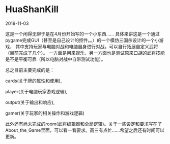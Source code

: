 # HuaShanKill
2019-11-03

这是一个闲得无聊于是在4月份开始写的一个小东西……
具体来讲这是一个通过pygame完成GUI（甚至是自己设计的控件。。）的一个模仿三国杀设计的一个小游戏，
其中支持玩家与电脑对战和电脑自身进行对战，可以自行拓展自定义武将（目前完成了几个）。
一方面是用来娱乐，另一方面也是测试原来口胡的武将技能是不是平衡可靠（所以电脑对战中自带测试功能）。

总之目前主要完成的是：

cards(关于牌的属性和使用),

player(关于电脑玩家游戏逻辑),

output(关于输出和响应),

gamer(关于玩家的相关操作和游戏逻辑)

此外还有尚未完成的room(武将编辑器和全局逻辑)。关于一些设定和要求写在了About_the_Game里面，可以看一看要求。高三有点忙……希望之后还有时间可以更新。
